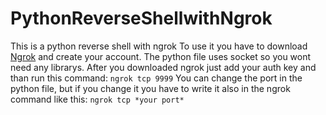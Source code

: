 # PythonReverseShellwithNgrok
 This is a python reverse shell with ngrok
 To use it you have to download [Ngrok](https://www.ngrok.com) and create your account.
 The python file uses socket so you wont need any librarys.
 After you downloaded ngrok just add your auth key and than run this command:
 `ngrok tcp 9999`
 You can change the port in the python file, but if you change it you have to write it also in the ngrok command like this:
 `ngrok tcp *your port*`
